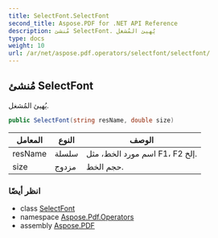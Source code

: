 ```yaml
---
title: SelectFont.SelectFont
second_title: Aspose.PDF for .NET API Reference
description: مُنشئ SelectFont. يُهيئ المُشغل
type: docs
weight: 10
url: /ar/net/aspose.pdf.operators/selectfont/selectfont/
---
```

## مُنشئ SelectFont

يُهيئ المُشغل.

```csharp
public SelectFont(string resName, double size)
```

| المعامل | النوع | الوصف |
| --- | --- | --- |
| resName | سلسلة | اسم مورد الخط، مثل F1، F2 إلخ. |
| size | مزدوج | حجم الخط. |

### انظر أيضًا

* class [SelectFont](../)
* namespace [Aspose.Pdf.Operators](../../../aspose.pdf.operators/)
* assembly [Aspose.PDF](../../../)